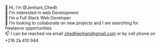 
👋 Hi, I’m @Jenhani_Chedli <br />
👀 I'm interested in web Development <br />
🌱 I’m a Full Stack Web Developer  <br />
💞️ I’m looking to collaborate on new projects and I am searching for freelance opportunities <br />
📫 I can be reached via email chedlijenhani@gmail.com or by cell phone on +216 2à 410 944 <br />
<!--
**JenhaniChedli/JenhaniChedli** is a ✨ _special_ ✨ repository because its `README.md` (this file) appears on your GitHub profile.

Here are some ideas to get you started:

- 🔭 I’m currently working on ...
- 🌱 I’m currently learning ...
- 👯 I’m looking to collaborate on ...
- 🤔 I’m looking for help with ...
- 💬 Ask me about ...
- 📫 How to reach me: ...
- 😄 Pronouns: ...
- ⚡ Fun fact: ...
-->
